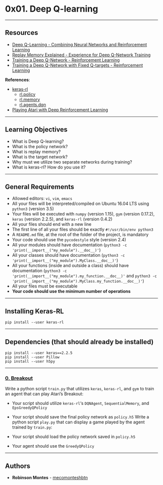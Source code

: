 # 0x01. Deep Q-learning

---
## Resources
*   [Deep Q-Learning - Combining Neural Networks and Reinforcement Learning](/rltoken/vf8M2yFL9vWcFftBWFG2KQ "Deep Q-Learning - Combining Neural Networks and Reinforcement Learning")
*   [Replay Memory Explained - Experience for Deep Q-Network Training](/rltoken/LciKBr548xY_iD4QkUatNw "Replay Memory Explained - Experience for Deep Q-Network Training")
*   [Training a Deep Q-Network - Reinforcement Learning](/rltoken/ZwReaNdr4Ei4GxWr-56oFg "Training a Deep Q-Network - Reinforcement Learning")
*   [Training a Deep Q-Network with Fixed Q-targets - Reinforcement Learning](/rltoken/xAP3VzSnw0HLwjrBRn46Xw "Training a Deep Q-Network with Fixed Q-targets - Reinforcement Learning")

**References**:

*   [keras-rl](/rltoken/mSQhyiu7FEaFi_qTft1G2w "keras-rl")
    *   [rl.policy](https://github.com/keras-rl/keras-rl/blob/master/rl/policy.py "rl.policy")
    *   [rl.memory](https://github.com/keras-rl/keras-rl/blob/master/rl/memory.py "rl.memory")
    *   [rl.agents.dqn](https://github.com/keras-rl/keras-rl/blob/master/rl/agents/dqn.py "rl.agents.dqn")
*   [Playing Atari with Deep Reinforcement Learning](/rltoken/SekcqEIbg0hxdEvoQSB-kA "Playing Atari with Deep Reinforcement Learning")

---
## Learning Objectives

*   What is Deep Q-learning?
*   What is the policy network?
*   What is replay memory?
*   What is the target network?
*   Why must we utilize two separate networks during training?
*   What is keras-rl? How do you use it?

---
## General Requirements
*   Allowed editors: `vi`, `vim`, `emacs`
*   All your files will be interpreted/compiled on Ubuntu 16.04 LTS using `python3` (version 3.5)
*   Your files will be executed with `numpy` (version 1.15), `gym` (version 0.17.2), `keras` (version 2.2.5), and `keras-rl` (version 0.4.2)
*   All your files should end with a new line
*   The first line of all your files should be exactly `#!/usr/bin/env python3`
*   A `README.md` file, at the root of the folder of the project, is mandatory
*   Your code should use the `pycodestyle` style (version 2.4)
*   All your modules should have documentation (`python3 -c 'print(__import__("my_module").__doc__)'`)
*   All your classes should have documentation (`python3 -c 'print(__import__("my_module").MyClass.__doc__)'`)
*   All your functions (inside and outside a class) should have documentation (`python3 -c 'print(__import__("my_module").my_function.__doc__)'` and `python3 -c 'print(__import__("my_module").MyClass.my_function.__doc__)'`)
*   All your files must be executable
*   **Your code should use the minimum number of operations**

---
## Installing Keras-RL

    pip install --user keras-rl

---
## Dependencies (that should already be installed)

    pip install --user keras==2.2.5
    pip install --user Pillow
    pip install --user h5py

---
### [0. Breakout](./train.py)
Write a python script `train.py` that utilizes `keras`, `keras-rl`, and `gym` to train an agent that can play Atari’s Breakout:
*   Your script should utilize `keras-rl`‘s `DQNAgent`, `SequentialMemory`, and `EpsGreedyQPolicy`
*   Your script should save the final policy network as `policy.h5`
Write a python script `play.py` that can display a game played by the agent trained by `train.py`:

*   Your script should load the policy network saved in `policy.h5`
*   Your agent should use the `GreedyQPolicy`

---
## Authors

* **Robinson Montes** - [mecomonteshbtn](https://github.com/mecomonteshbtn)